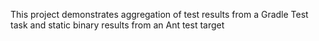 This project demonstrates aggregation of test results from a Gradle Test task and static binary results from an Ant test target
